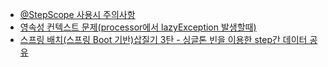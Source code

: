 - [@StepScope 사용시 주의사항](https://jojoldu.tistory.com/132)
- [영속성 컨텍스트 문제(processor에서 lazyException 발생할때)](https://jojoldu.tistory.com/146)
- [스프링 배치(스프링 Boot 기반)삽질기 3탄 - 싱글톤 빈을 이용한 step간 데이터 공유](https://wckhg89.github.io/archivers/springbatch3)